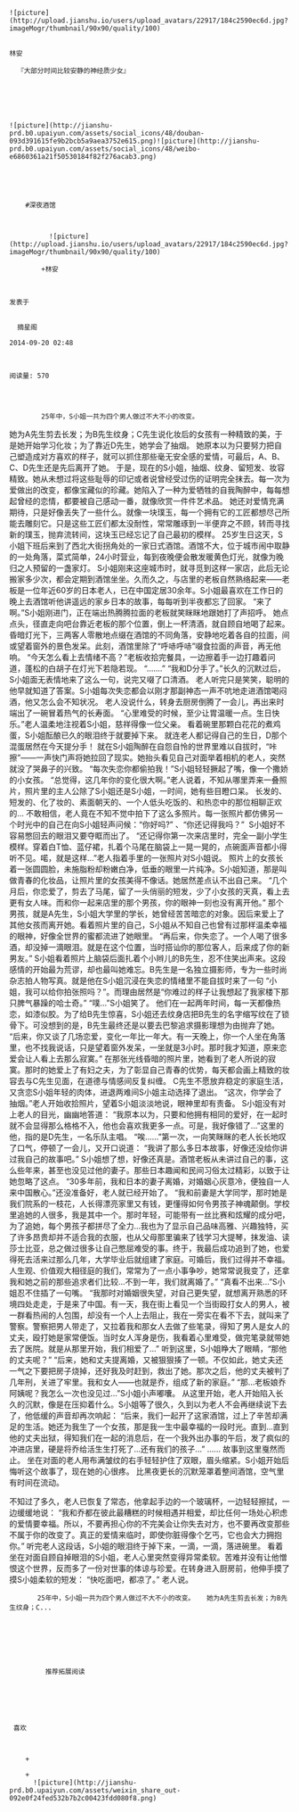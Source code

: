 
    
  
    ![picture](http://upload.jianshu.io/users/upload_avatars/22917/184c2590ec6d.jpg?imageMogr/thumbnail/90x90/quality/100)
    

    林安
  
      『大部分时间比较安静的神经质少女』




  
  
    ![picture](http://jianshu-prd.b0.upaiyun.com/assets/social_icons/48/douban-093d391615fe9b2bcb5a9aea3752e615.png)![picture](http://jianshu-prd.b0.upaiyun.com/assets/social_icons/48/weibo-e6860361a21f50530184f82f276acab3.png)
  


    
      
        #深夜酒馆
        
          
            
              ![picture](http://upload.jianshu.io/users/upload_avatars/22917/184c2590ec6d.jpg?imageMogr/thumbnail/90x90/quality/100)
            
            +林安
        
        
    
    发表于 

    
      摘星阁

    2014-09-20 02:48

    

    阅读量: 570
  


        
            25年中，S小姐一共为四个男人做过不大不小的改变。

  她为A先生剪去长发；为B先生纹身；C先生说化妆后的女孩有一种精致的美，于是她开始学习化妆；为了靠近D先生，她学会了抽烟。
  她原本以为只要努力把自己塑造成对方喜欢的样子，就可以抓住那些毫无安全感的爱情，可最后，A、B、C、D先生还是先后离开了她。
  于是，现在的S小姐，抽烟、纹身、留短发、妆容精致。她从未想过将这些耻辱的印记或者说曾经受过伤的证明完全抹去。每一次为爱做出的改变，都像宝藏似的珍藏。她陷入了一种为爱牺牲的自我陶醉中，每每想起曾经的恋情，都要被自己感动一番，就像欣赏一件件艺术品。
  她还对爱情充满期待，只是好像丢失了一些什么。就像一块璞玉，每一个拥有它的工匠都想尽己所能去雕刻它。只是这些工匠们都太没耐性，常常雕琢到一半便弃之不顾，转而寻找新的璞玉，抛弃流转间，这块玉已经忘记了自己最初的模样。
  25岁生日这天，S小姐下班后来到了西北大街拐角处的一家日式酒馆。酒馆不大，位于城市闹中取静的一处角落，菜式简单，24小时营业，每到夜晚便会散发暖黄色灯光，就像为晚归之人预留的一盏家灯。
  S小姐刚来这座城市时，就寻觅到这样一家店，此后无论搬家多少次，都会定期到酒馆坐坐。久而久之，与店里的老板自然熟络起来——老板是一位年近60岁的日本老人，已在中国定居30余年。S小姐最喜欢在工作日的晚上去酒馆听他讲遥远的家乡日本的故事，每每听到半夜都忘了回家。
  “来了啊。”S小姐刚进门，正在端出热腾腾拉面的老板就笑眯眯地跟她打了声招呼。
  她点点头，径直走向吧台靠近老板的那个位置，倒上一杯清酒，就自顾自地喝了起来。昏暗灯光下，三两客人零散地点缀在酒馆的不同角落，安静地吃着各自的拉面，间或望着窗外的景色发呆。此刻，酒馆里除了“呼哧呼哧”啜食拉面的声音，再无他响。
  “今天怎么看上去情绪不高？”老板收拾完餐具，一边擦着手一边打趣着问道，蓬松的白胡子在灯光下若隐若现。
  “.......”
  “我和D分手了。”长久的沉默过后，S小姐面无表情地来了这么一句，说完又啜了口清酒。
  老人听完只是笑笑，聪明的他早就知道了答案。S小姐每次失恋都会以刚才那副神态一声不吭地走进酒馆喝闷酒，他又怎么会不知状况。
  老人没说什么，转身去厨房倒腾了一会儿，再出来时端出了一碗冒着热气的长寿面。
  “心里难受的时候，至少让胃温暖一点。生日快乐。”老人温柔地注视着S小姐，慈祥得像一位父亲。
  看着碗里那颗白花花的煮鸡蛋，S小姐酝酿已久的眼泪终于就要掉下来。
  就连老人都记得自己的生日，D那个混蛋居然在今天提分手！
  就在S小姐陶醉在自怨自怜的世界里难以自拔时，“咔擦”——一声快门声将她拉回了现实。她抬头看见自己对面举着相机的老人，突然就没了哭鼻子的兴致。
  “每次失恋你都偷拍我！”S小姐轻轻撅起了嘴，像一个撒娇的小女孩。
  “总觉得，这几年你的变化很大啊。”老人说着，不知从哪里弄来一叠照片，照片里的主人公除了S小姐还是S小姐，一时间，她有些目瞪口呆。
  长发的、短发的、化了妆的、素面朝天的、一个人低头吃饭的、和热恋中的那位相聊正欢的...
  不敢相信，老人竟在不知不觉中拍下了这么多照片。每一张照片都仿佛另一个时光中的自己在向S小姐轻声问候：“你好吗?” 、“你还记得我吗？”
   S小姐好不容易憋回去的眼泪又要夺眶而出了。
  “还记得你第一次来店里时，完全一副小学生模样。穿着白T恤、蓝仔裙，扎着个马尾在脑袋上一晃一晃的，点碗面声音都小得听不见。喏，就是这样...”老人指着手里的一张照片对S小姐说。
  照片上的女孩长着一张圆圆脸，未施脂粉却粉嫩白净，低垂的眼里一片纯净。S小姐知道，那是叫做青春的化妆品，让照片里的女孩美得不像话。她居然差点认不出自己来。
  “几个月后，你恋爱了，剪去了马尾，留了一头俏丽的短发，少了小女孩的天真，看上去更有女人味。而和你一起来店里的那个男孩，你的眼神一刻也没有离开他。”
  那个男孩，就是A先生，S小姐大学里的学长，她曾经苦苦暗恋的对象。因后来爱上了其他女孩而离开她。看着照片里的自己，S小姐从不知自己也曾有过那样温柔幸福的眼神，好像全世界的蜜都流进了她眼里。
  “再后来，你失恋了。一个人喝了很多酒，却没掉一滴眼泪。就是在这个位置，当时搭讪你的那位客人，后来成了你的新男友。”
  S小姐看着照片上脑袋后面扎着个小辫儿的B先生，忍不住笑出声来。这段感情的开始最为荒谬，却也最叫她难忘。B先生是一名独立摄影师，专为一些时尚杂志拍人物写真。就是他在S小姐沉浸在失恋的情绪里不能自拔时来了一句 “小姐，我可以给你拍张照吗？”。而理由居然是“你难过的样子让我想起了我家楼下那只脾气暴躁的哈士奇。”
  “噗...”S小姐笑了。
  他们在一起两年时间，每一天都像热恋，如漆似胶。为了给B先生惊喜，S小姐还去纹身店把B先生的名字缩写纹在了锁骨下。可没想到的是，B先生最终还是以要去巴黎追求摄影理想为由抛弃了她。
  “后来，你又谈了几场恋爱，变化一年比一年大。有一天晚上，你一个人坐在角落里，也不找我说话，只是望着窗外发呆，一坐就是3小时。那时我才知道，原来恋爱会让人看上去那么寂寞。”
  在那张光线昏暗的照片里，她看到了老人所说的寂寞。那时的她爱上了有妇之夫，为了彰显自己青春的优势，每天都会画上精致的妆容去与C先生见面，在道德与情感间反复纠缠。
  C先生不愿放弃稳定的家庭生活，又贪恋S小姐年轻的肉体，进退两难间S小姐主动选择了退出。
  “这次，你学会了抽烟。”老人开始收拾照片，望着S小姐淡淡地说，眼神里却有责备。
  S小姐没有对上老人的目光，幽幽地答道：
  “我原本以为，只要和他拥有相同的爱好，在一起时就不会显得那么格格不入，他也会喜欢我更多一点。可是，我好像错了...”这里的他，指的是D先生，一名乐队主唱。
  “唉......”第一次，一向笑眯眯的老人长长地叹了口气，停顿了一会儿，又开口说道：
  “我讲了那么多日本故事，好像还没给你讲过我自己的故事吧。”
  S小姐想了想，好像还真是。酒馆老板从未讲过自己的事，这么些年来，甚至也没见过他的妻子。那些日本趣闻和民间习俗太过精彩，以致于让她忽略了这点。
  “30多年前，我和日本的妻子离婚，对婚姻心灰意冷，便独自一人来中国散心。”还没准备好，老人就已经开始了。
  “我和前妻是大学同学，那时她是我们院系的一枝花，人长得漂亮家里又有钱，更懂得如何令男孩子神魂颠倒。学校里追她的人很多，我是其中一个。那时年轻，可能带有一丝比赛和炫耀的成分吧，为了追她，每个男孩子都拼尽了全力...我也为了显示自己品味高雅、兴趣独特，买了许多昂贵却并不适合我的衣服，也从父母那里骗来了钱学习大提琴，抹发油、读莎士比亚，总之做过很多让自己憋屈难受的事。终于，我最后成功追到了她，也爱得死去活来过那么几年，大学毕业后就组建了家庭。可婚后，我们过得并不幸福。人生观、价值观大相径庭的我们，常常为了一点小事争吵，她常常说我变了，还拿我和她之前的那些追求者们比较...不到一年，我们就离婚了。”
  “真看不出来...”S小姐忍不住插了一句嘴。
  “我那时对婚姻很失望，对自己更失望，就想离开熟悉的环境四处走走，于是来了中国。有一天，我在街上看见一个当街殴打女人的男人，被一群看热闹的人包围，却没有一个人上去阻止，我在一旁实在看不下去，就叫来了警察。警察把男人带走了，又拉着我和那女人去做了些笔录，得知了男人是女人的丈夫，殴打她是家常便饭。当时女人浑身是伤，我看着心里难受，做完笔录就带她去了医院。就是从那里开始，我们相爱了...”
  听到这里，S小姐睁大了眼睛，“那他的丈夫呢？”
  “后来，她和丈夫提离婚，又被狠狠揍了一顿。不仅如此，她丈夫还一气之下要把房子烧掉，还好我及时赶到，救出了她。那次之后，他的丈夫被判了几年刑，关进了牢里。我和女人——也就是乔，组成了新的家庭。”
  “那...老板娘乔阿姨呢？我怎么一次也没见过...”S小姐小声嘟囔。
  从这里开始，老人开始陷入长久的沉默，像是在压抑着什么。S小姐等了很久，久到以为老人不会再继续说下去了，他低缓的声音却再次响起：
  “后来，我们一起开了这家酒馆，过上了辛苦却满足的生活。她还为我生了一个女孩，那是我一生中最幸福的一段时光。直到...直到他的丈夫出狱，得知我们在一起的消息后，在一个我外出办事的午后，发了疯似的冲进店里，硬是将乔给活生生打死了...还有我们的孩子...”
  ......
  故事到这里戛然而止。
  坐在对面的老人用布满皱纹的右手轻轻护住了双眼，眉头缩紧。S小姐开始后悔听这个故事了，现在她的心很疼。
  比黑夜更长的沉默笼罩着整间酒馆，空气里有时间在流动。

  不知过了多久，老人已恢复了常态，他拿起手边的一个玻璃杯，一边轻轻擦拭，一边缓缓地说：
  “我和乔都在彼此最糟糕的时候相遇并相爱，却比任何一场处心积虑的爱情要幸福。所以，不要再担心你的不完美会让你失去对方，也不要再改变那些不属于你的改变了。真正的爱情来临时，即使你脏得像个乞丐，它也会大力拥抱你。”
  听完老人这段话，S小姐的眼泪终于掉下来，一滴，一滴，落进碗里。
  看着坐在对面自顾自掉眼泪的S小姐，老人心里突然变得异常柔软。苦难并没有让他憎恨这个世界，反而多了一份对世事的体谅与珍爱。在转身进入厨房前，他伸手摸了摸S小姐柔软的短发：
  “快吃面吧，都凉了。”
  老人说。

        
           25年中，S小姐一共为四个男人做过不大不小的改变。   她为A先生剪去长发；为B先生纹身；C...
      
    
    
      
      
      
          
             推荐拓展阅读
        
      
    
    
      
          
     喜欢

      
      
        +
                  
        +
          ![picture](http://jianshu-prd.b0.upaiyun.com/assets/weixin_share_out-092e0f24fed532b7b2c00423fdd080f8.png)
        
      
    
  


